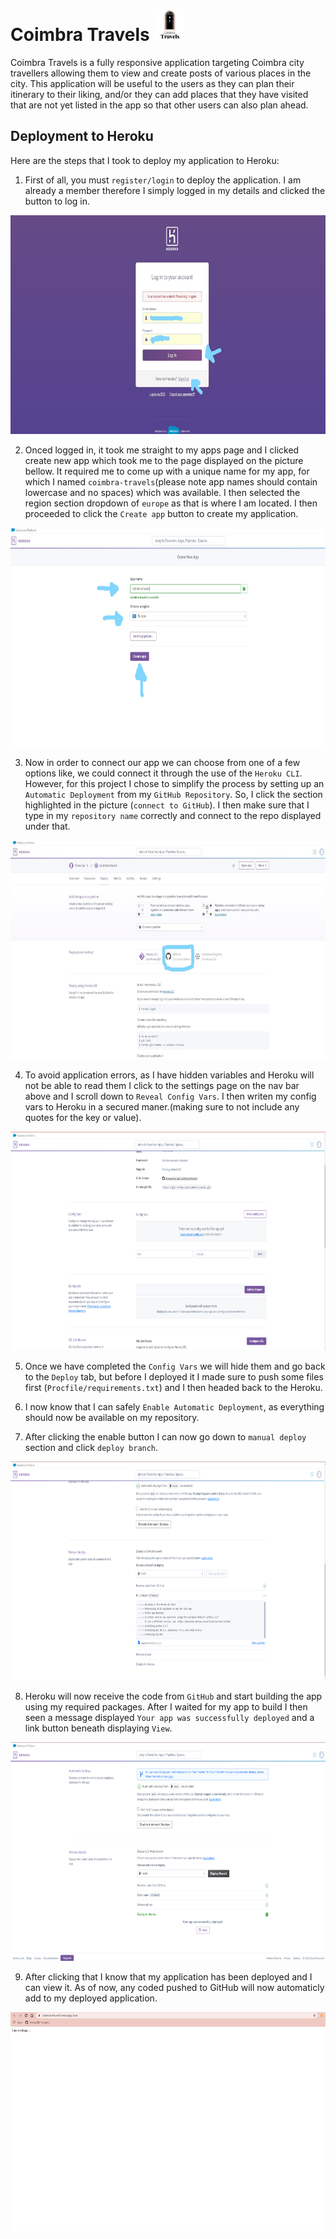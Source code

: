 # Coimbra Travels <img src="static/images/logo-image/coimbra-travels-logo.png" alt="coimbra-travels-logo" width="50" height="50">


Coimbra Travels is a fully responsive application targeting Coimbra city travellers allowing them to view and create posts of various places in the city.
This application will be useful to the users as they can plan their itinerary to their liking, and/or they can add places that they have visited that are not yet listed in the app so that other users can also plan ahead.




## Deployment to Heroku


Here are the steps that I took to deploy my application to Heroku:

1. First of all, you must `register/login` to deploy the application. I am already a member therefore I simply logged in my details and clicked the button to log in.

<img src="static/images/deployment-images/Screenshot (2)_LI.jpg" alt="screenshot" width="700" height="350">

2. Onced logged in, it took me straight to my apps page and I clicked create new app which took me to the page displayed on the picture bellow. 
It required me to come up with a unique name for my app, for which I named `coimbra-travels`(please note app names should contain lowercase and no spaces) which was available.
I then selected the region section dropdown of `europe` as that is where I am located. I then proceeded to click the `Create app` button to create my application.

<img src="static/images/deployment-images/Screenshot (3)_LI.jpg" alt="screenshot" width="700" height="350">

3. Now in order to connect our app we can choose from one of a few options like, we could connect it through the use of the `Heroku CLI`. However, for this project I chose to simplify the process by setting up an `Automatic Deployment` from my `GitHub Repository`. So, I click the section highlighted in the picture (`connect to GitHub`). I then make sure that I type in my `repository name` correctly and connect to the repo displayed under that.

<img src="static/images/deployment-images/Screenshot (4)_LI.jpg" alt="screenshot" width="700" height="350">

4. To avoid application errors, as I have hidden variables and Heroku will not be able to read them I click to the settings page on the nav bar above and I scroll down to `Reveal Config Vars`. I then writen my config vars to Heroku in a secured maner.(making sure to not include any quotes for the key or value).

<img src="static/images/deployment-images/Screenshot (6).png" alt="screenshot" width="700" height="350">

5. Once we have completed the `Config Vars` we will hide them and go back to the `Deploy` tab, but before I deployed it I made sure to push some files first (`Procfile/requirements.txt`) and I then headed back to the Heroku.


6. I now know that I can safely `Enable Automatic Deployment`, as everything should now be available on my repository.


7. After clicking the enable button I can now go down to `manual deploy` section and click `deploy branch`.

<img src="static/images/deployment-images/Screenshot (8).png" alt="screenshot" width="700" height="350">

8. Heroku will now receive the code from `GitHub` and start building the app using my required packages. After I waited for my app to build I then seen a message displayed `Your app was successfully deployed` and a link button beneath displaying `View`.

<img src="static/images/deployment-images/Screenshot (9).png" alt="screenshot" width="700" height="350">

9. After clicking that I know that my application has been deployed and I can view it. As of now, any coded pushed to GitHub will now automaticly add to my deployed application.
<img src="static/images/deployment-images/Screenshot (10).png" alt="screenshot" width="700" height="350">

